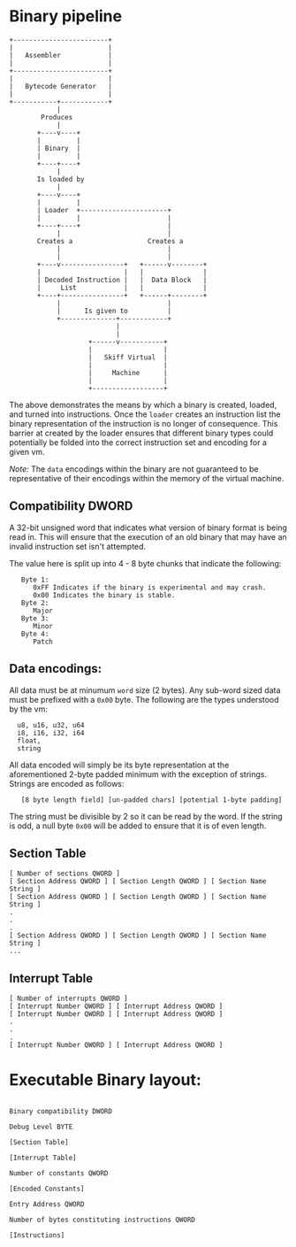 # Binary pipeline

```
+------------------------+
|                        |
|   Assembler            |
|                        |
+------------------------+
|                        |
|   Bytecode Generator   |
|                        |
+-----------+------------+
            |
        Produces
            |
       +----v----+
       |         |
       | Binary  |
       |         |
       +----+----+
            |
       Is loaded by
            |
       +----v----+
       |         |
       | Loader  +----------------------+
       |         |                      |
       +----+----+                      |
            |                           |
       Creates a                   Creates a
            |                           |
            |                           |
       +----v----------------+   +------v--------+
       |                     |   |               |
       | Decoded Instruction |   |  Data Block   |
       |     List            |   |               |
       +----+----------------+   +------+--------+
            |                           |
            |      Is given to          |
            +--------------+------------+
                           |
                           |
                    +------v-----------+
                    |                  |
                    |   Skiff Virtual  |
                    |                  |
                    |     Machine      |
                    |                  |
                    +------------------+
```

The above demonstrates the means by which a binary is created, loaded, and turned into instructions. 
Once the `loader` creates an instruction list the binary representation of the instruction is no 
longer of consequence. This barrier at created by the loader ensures that different binary types 
could potentially be folded into the correct instruction set and encoding for a given vm. 

*Note:* The `data` encodings within the binary are not guaranteed to be representative of their 
encodings within the memory of the virtual machine. 


## Compatibility DWORD

A 32-bit unsigned word that indicates what version of binary format is being read in. This will ensure that
the execution of an old binary that may have an invalid instruction set isn't attempted. 

The value here is split up into 4 - 8 byte chunks that indicate the following:

```
   Byte 1: 
      0xFF Indicates if the binary is experimental and may crash. 
      0x00 Indicates the binary is stable.
   Byte 2:
      Major
   Byte 3:
      Minor
   Byte 4:
      Patch
```

## Data encodings:

All data must be at minumum `word` size (2 bytes). Any sub-word sized data must be prefixed with a `0x00` byte. 
The following are the types understood by the vm:
```
  u8, u16, u32, u64
  i8, i16, i32, i64
  float,
  string
```

All data encoded will simply be its byte representation at the aforementioned 2-byte padded minimum with the exception of strings.
Strings are encoded as follows:

```
   [8 byte length field] [un-padded chars] [potential 1-byte padding]
```

The string must be divisible by 2 so it can be read by the word. 
If the string is odd, a null byte `0x00` will be added to ensure that it is of even length.

## Section Table

```
[ Number of sections QWORD ]
[ Section Address QWORD ] [ Section Length QWORD ] [ Section Name String ]
[ Section Address QWORD ] [ Section Length QWORD ] [ Section Name String ]
.
.
.
[ Section Address QWORD ] [ Section Length QWORD ] [ Section Name String ]
...
```

## Interrupt Table
```
[ Number of interrupts QWORD ]
[ Interrupt Number QWORD ] [ Interrupt Address QWORD ]
[ Interrupt Number QWORD ] [ Interrupt Address QWORD ]
.
.
.
[ Interrupt Number QWORD ] [ Interrupt Address QWORD ]

```


# Executable Binary layout:
```

Binary compatibility DWORD

Debug Level BYTE

[Section Table]

[Interrupt Table]

Number of constants QWORD

[Encoded Constants]

Entry Address QWORD

Number of bytes constituting instructions QWORD

[Instructions]

```